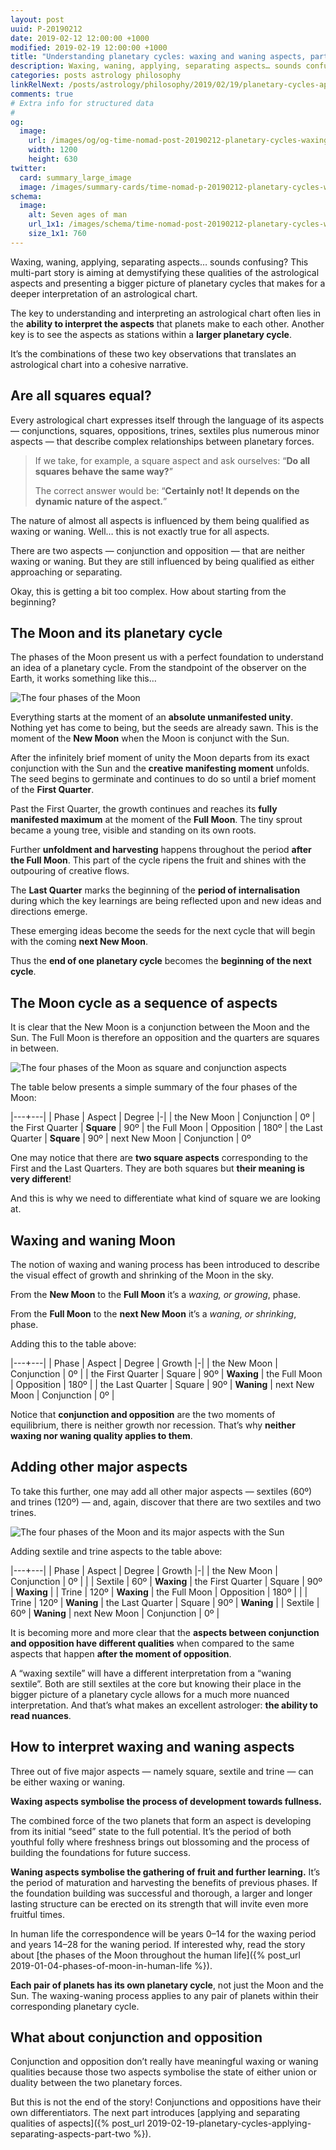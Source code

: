 ```yaml
---
layout: post
uuid: P-20190212
date: 2019-02-12 12:00:00 +1000
modified: 2019-02-19 12:00:00 +1000
title: "Understanding planetary cycles: waxing and waning aspects, part 1"
description: Waxing, waning, applying, separating aspects… sounds confusing? This multi-part story is aiming at demystifying these qualities of the astrological aspects and presenting a bigger picture of planetary cycles that makes for a deeper interpretation of an astrological chart.
categories: posts astrology philosophy
linkRelNext: /posts/astrology/philosophy/2019/02/19/planetary-cycles-applying-separating-aspects-part-two.html
comments: true
# Extra info for structured data
#
og:
  image:
    url: /images/og/og-time-nomad-post-20190212-planetary-cycles-waxing-waning-aspects-part-one.jpg
    width: 1200
    height: 630
twitter:
  card: summary_large_image
  image: /images/summary-cards/time-nomad-p-20190212-planetary-cycles-waxing-waning-aspects-part-one.jpg
schema:
  image:
    alt: Seven ages of man
    url_1x1: /images/schema/time-nomad-post-20190212-planetary-cycles-waxing-waning-aspects-part-one-1x1.jpg
    size_1x1: 760
---
```


Waxing, waning, applying, separating aspects… sounds confusing? This multi-part story is aiming at demystifying these qualities of the astrological aspects and presenting a bigger picture of planetary cycles that makes for a deeper interpretation of an astrological chart.

The key to understanding and interpreting an astrological chart often lies in the **ability to interpret the aspects** that planets make to each other. Another key is to see the aspects as stations within a **larger planetary cycle**.

It’s the combinations of these two key observations that translates an astrological chart into a cohesive narrative.

## Are all squares equal?

Every astrological chart expresses itself through the language of its aspects — conjunctions, squares, oppositions, trines, sextiles plus numerous minor aspects — that describe complex relationships between planetary forces.

> If we take, for example, a square aspect and ask ourselves: “**Do all squares behave the same way?**” 
> 
> The correct answer would be: “**Certainly not! It depends on the dynamic nature of the aspect.**” 

The nature of almost all aspects is influenced by them being qualified as waxing or waning. Well… this is not exactly true for all aspects. 

There are two aspects — conjunction and opposition — that are neither waxing or waning. But they are still influenced by being qualified as either approaching or separating.

Okay, this is getting a bit too complex. How about starting from the beginning?

## The Moon and its planetary cycle

The phases of the Moon present us with a perfect foundation to understand an idea of a planetary cycle. From the standpoint of the observer on the Earth, it works something like this…

![The four phases of the Moon](/images/illustrations/moon-phases.png "The four phases of the Moon as observed from the Earth")

Everything starts at the moment of an **absolute unmanifested unity**. Nothing yet has come to being, but the seeds are already sawn. This is the moment of the **New Moon** when the Moon is conjunct with the Sun.

After the infinitely brief moment of unity the Moon departs from its exact conjunction with the Sun and the **creative manifesting moment** unfolds. The seed begins to germinate and continues to do so until a brief moment of the **First Quarter**. 

Past the First Quarter, the growth continues and reaches its **fully manifested maximum** at the moment of the **Full Moon**. The tiny sprout became a young tree, visible and standing on its own roots.

Further **unfoldment and harvesting** happens throughout the period **after the Full Moon**. This part of the cycle ripens the fruit and shines with the outpouring of creative flows.

The **Last Quarter** marks the beginning of the **period of internalisation** during which the key learnings are being reflected upon and new ideas and directions emerge. 

These emerging ideas become the seeds for the next cycle that will begin with the coming **next New Moon**.

Thus the **end of one planetary cycle** becomes the **beginning of the next cycle**.

## The Moon cycle as a sequence of aspects

It is clear that the New Moon is a conjunction between the Moon and the Sun. The Full Moon is therefore an opposition and the quarters are squares in between. 

![The four phases of the Moon as square and conjunction aspects](/images/illustrations/moon-phases-aspects-90-degrees.png "The four phases of the Moon as square and conjunction aspects")

The table below presents a simple summary of the four phases of the Moon:

|---+---|
| Phase | Aspect | Degree
|-|
| the New Moon | Conjunction | 0º
| the First Quarter | **Square** | 90º
| the Full Moon | Opposition | 180º
| the Last Quarter | **Square** | 90º
| next New Moon | Conjunction | 0º

One may notice that there are **two square aspects** corresponding to the First and the Last Quarters. They are both squares but **their meaning is very different**!

And this is why we need to differentiate what kind of square we are looking at.

## Waxing and waning Moon

The notion of waxing and waning process has been introduced to describe the visual effect of growth and shrinking of the Moon in the sky.

From the **New Moon** to the **Full Moon** it’s a _waxing, or growing_, phase.

From the **Full Moon** to the **next New Moon** it’s a _waning, or shrinking_, phase.

Adding this to the table above:

|---+---|
| Phase | Aspect | Degree | Growth
|-|
| the New Moon | Conjunction | 0º |
| the First Quarter | Square | 90º | **Waxing**
| the Full Moon | Opposition | 180º |
| the Last Quarter | Square | 90º | **Waning**
| next New Moon | Conjunction | 0º |

Notice that **conjunction and opposition** are the two moments of equilibrium, there is neither growth nor recession. That’s why **neither waxing nor waning quality applies to them**.

## <a name="major-aspects"></a>Adding other major aspects

To take this further, one may add all other major aspects — sextiles (60º) and trines (120º) — and, again, discover that there are two sextiles and two trines.

![The four phases of the Moon and its major aspects with the Sun](/images/illustrations/moon-phases-major-aspects.png "The four phases of the Moon and its major aspects with the Sun")

Adding sextile and trine aspects to the table above:

|---+---|
| Phase | Aspect | Degree | Growth
|-|
| the New Moon | Conjunction | 0º |
| | Sextile | 60º | **Waxing**
| the First Quarter | Square | 90º | **Waxing**
| | Trine | 120º | **Waxing**
| the Full Moon | Opposition | 180º |
| | Trine | 120º | **Waning**
| the Last Quarter | Square | 90º | **Waning**
| | Sextile | 60º | **Waning**
| next New Moon | Conjunction | 0º |

It is becoming more and more clear that the **aspects between conjunction and opposition have different qualities** when compared to the same aspects that happen **after the moment of opposition**.

A “waxing sextile” will have a different interpretation from a “waning sextile”. Both are still sextiles at the core but knowing their place in the bigger picture of a planetary cycle allows for a much more nuanced interpretation. And that’s what makes an excellent astrologer: **the ability to read nuances**.

## How to interpret waxing and waning aspects

Three out of five major aspects — namely square, sextile and trine — can be either waxing or waning.

**Waxing aspects symbolise the process of development towards fullness.**

The combined force of the two planets that form an aspect is developing from its initial “seed” state to the full potential. It’s the period of both youthful folly where freshness brings out blossoming and the process of building the foundations for future success.

**Waning aspects symbolise the gathering of fruit and further learning.** It’s the period of maturation and harvesting the benefits of previous phases. If the foundation building was successful and thorough, a larger and longer lasting structure can be erected on its strength that will invite even more fruitful times.

In human life the correspondence will be years 0–14 for the waxing period and years 14–28 for the waning period. If interested why, read the story about [the phases of the Moon throughout the human life]({% post_url 2019-01-04-phases-of-moon-in-human-life %}).

**Each pair of planets has its own planetary cycle**, not just the Moon and the Sun. The waxing-waning process applies to any pair of planets within their corresponding planetary cycle.

## What about conjunction and opposition

Conjunction and opposition don’t really have meaningful waxing or waning qualities because those two aspects symbolise the state of either union or duality between the two planetary forces.

But this is not the end of the story! Conjunctions and oppositions have their own differentiators. The next part  introduces [applying and separating qualities of aspects]({% post_url 2019-02-19-planetary-cycles-applying-separating-aspects-part-two %}).
